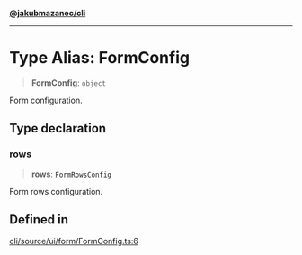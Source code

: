 [**@jakubmazanec/cli**](../README.md)

---

# Type Alias: FormConfig

> **FormConfig**: `object`

Form configuration.

## Type declaration

### rows

> **rows**: [`FormRowsConfig`](FormRowsConfig.md)

Form rows configuration.

## Defined in

[cli/source/ui/form/FormConfig.ts:6](https://github.com/jakubmazanec/tools/blob/3e339f67fc5b5cd011c28acb315570a2f29efedc/packages/cli/source/ui/form/FormConfig.ts#L6)
